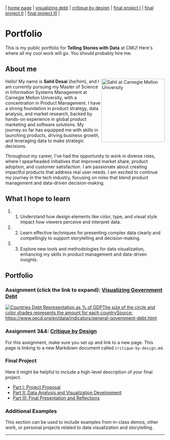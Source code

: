 | [home page](https://cmustudent.github.io/tswd-portfolio-templates/) | [visualizing debt](visualizing-government-debt) | [critique by design](critique-by-design) | [final project I](final-project-part-one) | [final project II](final-project-part-two) | [final project III](final-project-part-three) |

# Portfolio
This is my public portfolio for **Telling Stories with Data** at CMU! Here's where all my cool work will go. You should probably hire me.

## About me
<img src="IMG_2024_08_25-12_43_14_6070_262BB060.jpeg" alt="Sahil at Carnegie Mellon University" width="200" align="right"/>

Hello! My name is **Sahil Desai** (he/him), and I am currently pursuing my Master of Science in Information Systems Management at Carnegie Mellon University, with a concentration in Product Management. I have a strong foundation in product strategy, data analysis, and market research, backed by hands-on experience in global product marketing and software solutions. My journey so far has equipped me with skills in launching products, driving business growth, and leveraging data to make strategic decisions.

Throughout my career, I've had the opportunity to work in diverse roles, where I spearheaded initiatives that improved market share, product adoption, and customer satisfaction. I am passionate about creating impactful products that address real user needs. I am excited to continue my journey in the tech industry, focusing on roles that blend product management and data-driven decision-making.

## What I hope to learn
1. 1. Understand how design elements like color, type, and visual style impact how viewers perceive and interpret data.
2. 2. Learn effective techniques for presenting complex data clearly and compellingly to support storytelling and decision-making.
3. 3. Explore new tools and methodologies for data visualization, enhancing my skills in product management and data-driven insights.

## Portfolio

### Assignment (click the link to expand): [Visualizing Government Debt](visualizing-government-debt)

<div class='tableauPlaceholder' id='viz1726011067335' style='position: relative'>
  <noscript>
    <a href='#'>
      <img alt='Countries Debt Representation as % of GDPThe size of the circle and color shades represents the amount for each countrySource: https:&#47;&#47;www.oecd.org&#47;en&#47;data&#47;indicators&#47;general-government-debt.html ' src='https:&#47;&#47;public.tableau.com&#47;static&#47;images&#47;Co&#47;CountriesDebtRepresentation&#47;CountriesDebtRepresentationasofGDP&#47;1_rss.png' style='border: none' />
    </a>
  </noscript>
  <object class='tableauViz'  style='display:none;'>
    <param name='host_url' value='https%3A%2F%2Fpublic.tableau.com%2F' /> 
    <param name='embed_code_version' value='3' /> <param name='site_root' value='' />
    <param name='name' value='CountriesDebtRepresentation&#47;CountriesDebtRepresentationasofGDP' />
    <param name='tabs' value='no' />
    <param name='toolbar' value='yes' />
    <param name='static_image' value='https:&#47;&#47;public.tableau.com&#47;static&#47;images&#47;Co&#47;CountriesDebtRepresentation&#47;CountriesDebtRepresentationasofGDP&#47;1.png' /> 
    <param name='animate_transition' value='yes' />
    <param name='display_static_image' value='yes' />
    <param name='display_spinner' value='yes' />
    <param name='display_overlay' value='yes' />
    <param name='display_count' value='yes' />
    <param name='language' value='en-US' />
    <param name='filter' value='publish=yes' />
  </object></div>                
  <script type='text/javascript'>                    
    var divElement = document.getElementById('viz1726011067335');                    
    var vizElement = divElement.getElementsByTagName('object')[0];                    
    vizElement.style.width='100%';vizElement.style.height=(divElement.offsetWidth*0.75)+'px';                    
    var scriptElement = document.createElement('script');                    
    scriptElement.src = 'https://public.tableau.com/javascripts/api/viz_v1.js';                    
    vizElement.parentNode.insertBefore(scriptElement, vizElement);                
  </script>

### Assignment 3&4: [Critique by Design](critique-by-design)
For this assignment, make sure you set up and link to a new page. This page is linking to a new Markdown document called `critique-by-design.md`.

### Final Project
Here it might be helpful to include a high-level description of your final project.

- [Part I: Project Proposal](final-project-part-one)
- [Part II: Data Analysis and Visualization Development](final-project-part-two)
- [Part III: Final Presentation and Reflections](final-project-part-three)

### Additional Examples
This section can be used to include examples from in-class demos, other work, or personal projects related to data visualization and storytelling.

---
